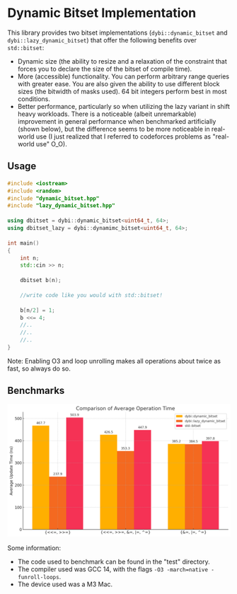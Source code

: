 
# Dynamic Bitset Implementation

This library provides two bitset implementations (`dybi::dynamic_bitset` and `dybi::lazy_dynamic_bitset`) that offer the following benefits over `std::bitset`:

- Dynamic size (the ability to resize and a relaxation of the constraint that forces you to declare the size of the bitset of compile time).
- More (accessible) functionality. You can perform arbitrary range queries with greater ease. You are also given the ability to use different block sizes (the bitwidth of masks used). 64 bit integers perform best in most conditions.
- Better performance, particularly so when utilizing the lazy variant in shift heavy workloads. There is a noticeable (albeit unremarkable) improvement in general performance when benchmarked artificially (shown below), but the difference seems to be more noticeable in real-world use (I just realized that I referred to codeforces problems as "real-world use" O_O). 

## Usage

```cpp
#include <iostream>
#include <random>
#include "dynamic_bitset.hpp"
#include "lazy_dynamic_bitset.hpp"

using dbitset = dybi::dynamic_bitset<uint64_t, 64>;
using dbitset_lazy = dybi::dynamimc_bitset<uint64_t, 64>;

int main()
{
    int n;
    std::cin >> n;

    dbitset b(n);
 
    //write code like you would with std::bitset!

    b[n/2] = 1;
    b <<= 4;
    //..
    //..
    //..
}
```

Note: Enabling O3 and loop unrolling makes all operations about twice as fast, so always do so.

## Benchmarks

![visual](misc/graph.png)

Some information:
- The code used to benchmark can be found in the "test" directory.
- The compiler used was GCC 14, with the flags `-O3 -march=native -funroll-loops`.
- The device used was a M3 Mac.